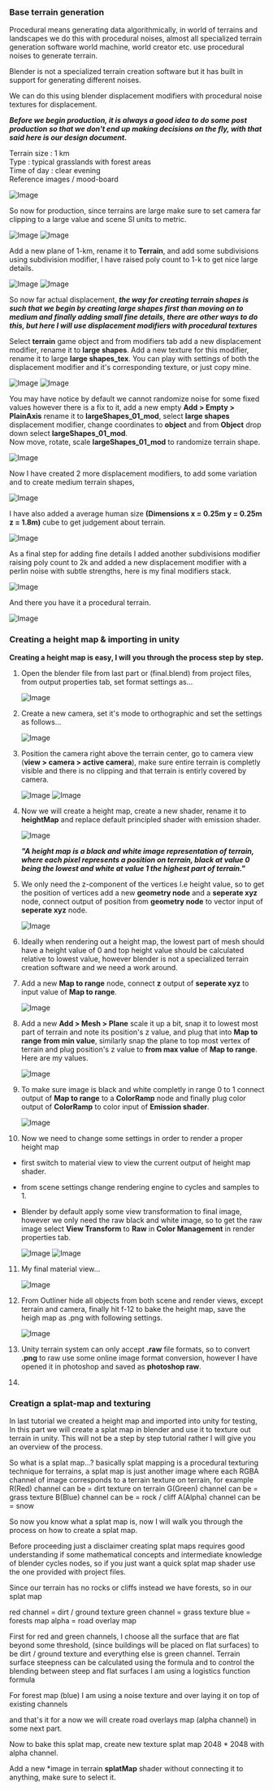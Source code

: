### Base terrain generation
Procedural means generating data algorithmically, in world of terrains and landscapes we do this with procedural noises, almost all specialized terrain generation software world machine, world creator etc. use procedural noises to generate terrain.

Blender is not a specialized terrain creation software but it has built in support for generating different noises.

We can do this using blender displacement modifiers with procedural noise textures for displacement.

**_Before we begin production, it is always a good idea to do some post production so that we don't end up making decisions on the fly, with that said here is our design document._**

Terrain size : 1 km   
Type : typical grasslands with forest areas  
Time of day : clear evening   
Reference images / mood-board

![Image](images/moodBoard.jpg)

So now for production, since terrains are large make sure to set camera far clipping to a large value and scene SI units to metric.

![Image](images/01.png) ![Image](images/02.png)

Add a new plane of 1-km, rename it to **Terrain**, and add some subdivisions using subdivision modifier, I have raised poly count to 1-k to get nice large details.

![Image](images/03.png) ![Image](images/04.png)

So now far actual displacement, **_the way for creating terrain shapes is such that we begin by creating large shapes first than moving on to medium and finally adding small fine details, there are other ways to do this, but here I will use displacement modifiers with procedural textures_**

Select **terrain** game object and from modifiers tab add a new displacement modifier, rename it to **large shapes**.
Add a new texture for this modifier, rename it to large **large shapes_tex**.
You can play with settings of both the displacement modifier and it's corresponding texture, or just copy mine.

![Image](images/04a.png) ![Image](images/04b.png)

You may have notice by default we cannot randomize noise for some fixed values however there is a fix to it, add a new empty **Add > Empty > PlainAxis** rename it to **largeShapes_01_mod**, select **large shapes** displacement modifier, change coordinates to **object** and from **Object** drop down select **largeShapes_01_mod**.  
Now move, rotate, scale **largeShapes_01_mod** to randomize terrain shape.

![Image](images/04c.png) 

Now I have created 2 more displacement modifiers, to add some variation and to create medium terrain shapes, 

![Image](images/05.png) 

I have also added a average human size **(Dimensions x = 0.25m y = 0.25m z = 1.8m)** cube to get judgement about terrain.

![Image](images/06.png) 

As a final step for adding fine details I added another subdivisions modifier raising poly count to 2k and added a new displacement modifier with a perlin noise with subtle strengths, here is my final modifiers stack.

![Image](images/06a.png) 

And there you have it a procedural terrain.

![Image](images/07.png) 

### Creating a height map & importing in unity

**Creating a height map is easy, I will you through the process step by step.**

1. Open the blender file from last part or (final.blend) from project files, from output properties tab, set format settings as...

   ![Image](images/heightMap/00.png)

2. Create a new camera, set it's mode to orthographic and set the settings as follows...

   ![Image](images/heightMap/01.png)

3. Position the camera right above the terrain center, go to camera view (**view > camera > active camera**), make sure entire terrain is completly visible and there is no clipping and that terrain is entirly covered by camera.

   ![Image](images/heightMap/02.png)
   ![Image](images/heightMap/03.png)

4. Now we will create a height map, create a new shader, rename it to **heightMap** and replace default principled shader with emission shader.

    ![Image](images/heightMap/04.png)

   **_"A height map is a black and white image representation of terrain, where each pixel represents a position on terrain, black at value 0 being the lowest and white at value 1 the highest part of terrain."_**
 
5. We only need the z-component of the vertices I.e height value, so to get the position of vertices add a new **geometry node** and a **seperate xyz** node, connect output of position from **geometry node** to vector input of **seperate xyz** node.

   ![Image](images/heightMap/05.png)
 
6. Ideally when rendering out a height map, the lowest part of mesh should have a height value of 0 and top height value should be calculated relative to lowest value, however blender is not a specialized terrain creation software and we need a work around.

7. Add a new **Map to range** node, connect **z** output of **seperate xyz** to input value of **Map to range**.

   ![Image](images/heightMap/06.png)

8. Add a new **Add > Mesh > Plane** scale it up a bit, snap it to lowest most part of terrain and note its position's z value, and plug that into **Map to range** **from min value**, similarly snap the plane to top most vertex of terrain and plug position's z value to **from max value** of **Map to range**.
Here are my values.

   ![Image](images/heightMap/07.png)

9. To make sure image is black and white completly in range 0 to 1 connect output of **Map to range** to a **ColorRamp** node and finally plug color output of **ColorRamp** to color input of **Emission shader**.

   ![Image](images/heightMap/08.png)

10. Now we need to change some settings in order to render a proper height map
   * first switch to material view to view the current output of height map shader.
   * from scene settings change rendering engine to cycles and samples to 1.
   * Blender by default apply some view transformation to final image, however we only need the raw black and white image, so to get the raw image select **View Transform** to **Raw** in **Color Management** in render properties tab.

     ![Image](images/heightMap/09.png)
     ![Image](images/heightMap/10.png)

11. My final material view...

    ![Image](images/heightMap/11.png)

12. From Outliner hide all objects from both scene and render views, except terrain and camera, finally hit f-12 to bake the height map, save the heigh map as .png with following settings.

    ![Image](images/heightMap/12.png)

13. Unity terrain system can only accept **.raw** file formats, so to convert **.png** to raw use some online image format conversion, however I have opened it in photoshop and saved as **photoshop raw**.

14. 

### Creatign a splat-map and texturing
In last tutorial we created a height map and imported into unity for testing, In this part we will create a splat map in blender and use it to texture out terrain in unity.
This will not be a step by step tutorial rather I will give you an overview of the process.

So what is a splat map...? basically splat mapping is a procedural texturing technique for terrains, a splat map is just another image where each RGBA channel of image corresponds to a terrain texture on terrain, for example 
R(Red) channel can be = dirt texture on terrain
G(Green) channel can be = grass texture
B(Blue) channel can be = rock / cliff
A(Alpha) channel can be = snow 

So now you know what a splat map is, now I will walk you through the process on how to create a splat map.

Before proceeding just a disclaimer creating splat maps requires good understanding if some mathematical concepts and intermediate knowledge of blender cycles nodes, so if you just want a quick splat map shader use the one provided with project files.

Since our terrain has no rocks or cliffs instead we have forests, so in our splat map

red channel = dirt / ground texture
green channel = grass texture
blue = forests map
alpha = road overlay map

First for red and green channels, I choose all the surface that are flat beyond some threshold, (since buildings will be placed on flat surfaces) to be dirt / ground texture and everything else is green channel. 
Terrain surface steepness can be calculated using the formula 
and to control the blending between steep and flat surfaces I am using a logistics function formula

For forest map (blue) I am using a noise texture and over laying it on top of existing channels

and that's it for a now we will create road overlays map (alpha channel) in some next part.

Now to bake this splat map,  create new texture splat map 2048 * 2048 with alpha channel.

Add a new *image in terrain **splatMap** shader without connecting it to anything, make sure to select it.

